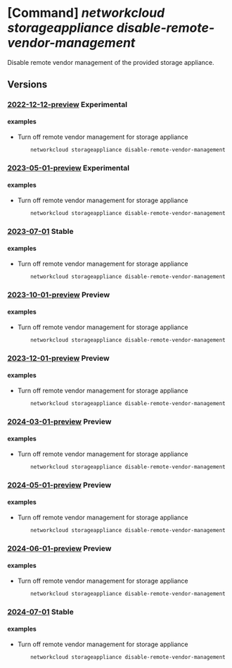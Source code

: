 # [Command] _networkcloud storageappliance disable-remote-vendor-management_

Disable remote vendor management of the provided storage appliance.

## Versions

### [2022-12-12-preview](/Resources/mgmt-plane/L3N1YnNjcmlwdGlvbnMve30vcmVzb3VyY2Vncm91cHMve30vcHJvdmlkZXJzL21pY3Jvc29mdC5uZXR3b3JrY2xvdWQvc3RvcmFnZWFwcGxpYW5jZXMve30vZGlzYWJsZXJlbW90ZXZlbmRvcm1hbmFnZW1lbnQ=/2022-12-12-preview.xml) **Experimental**

<!-- mgmt-plane /subscriptions/{}/resourcegroups/{}/providers/microsoft.networkcloud/storageappliances/{}/disableremotevendormanagement 2022-12-12-preview -->

#### examples

- Turn off remote vendor management for storage appliance
    ```bash
        networkcloud storageappliance disable-remote-vendor-management --resource-group "resourceGroupName" --storage-appliance-name "storageApplianceName"
    ```

### [2023-05-01-preview](/Resources/mgmt-plane/L3N1YnNjcmlwdGlvbnMve30vcmVzb3VyY2Vncm91cHMve30vcHJvdmlkZXJzL21pY3Jvc29mdC5uZXR3b3JrY2xvdWQvc3RvcmFnZWFwcGxpYW5jZXMve30vZGlzYWJsZXJlbW90ZXZlbmRvcm1hbmFnZW1lbnQ=/2023-05-01-preview.xml) **Experimental**

<!-- mgmt-plane /subscriptions/{}/resourcegroups/{}/providers/microsoft.networkcloud/storageappliances/{}/disableremotevendormanagement 2023-05-01-preview -->

#### examples

- Turn off remote vendor management for storage appliance
    ```bash
        networkcloud storageappliance disable-remote-vendor-management --resource-group "resourceGroupName" --storage-appliance-name "storageApplianceName"
    ```

### [2023-07-01](/Resources/mgmt-plane/L3N1YnNjcmlwdGlvbnMve30vcmVzb3VyY2Vncm91cHMve30vcHJvdmlkZXJzL21pY3Jvc29mdC5uZXR3b3JrY2xvdWQvc3RvcmFnZWFwcGxpYW5jZXMve30vZGlzYWJsZXJlbW90ZXZlbmRvcm1hbmFnZW1lbnQ=/2023-07-01.xml) **Stable**

<!-- mgmt-plane /subscriptions/{}/resourcegroups/{}/providers/microsoft.networkcloud/storageappliances/{}/disableremotevendormanagement 2023-07-01 -->

#### examples

- Turn off remote vendor management for storage appliance
    ```bash
        networkcloud storageappliance disable-remote-vendor-management --resource-group "resourceGroupName" --storage-appliance-name "storageApplianceName"
    ```

### [2023-10-01-preview](/Resources/mgmt-plane/L3N1YnNjcmlwdGlvbnMve30vcmVzb3VyY2Vncm91cHMve30vcHJvdmlkZXJzL21pY3Jvc29mdC5uZXR3b3JrY2xvdWQvc3RvcmFnZWFwcGxpYW5jZXMve30vZGlzYWJsZXJlbW90ZXZlbmRvcm1hbmFnZW1lbnQ=/2023-10-01-preview.xml) **Preview**

<!-- mgmt-plane /subscriptions/{}/resourcegroups/{}/providers/microsoft.networkcloud/storageappliances/{}/disableremotevendormanagement 2023-10-01-preview -->

#### examples

- Turn off remote vendor management for storage appliance
    ```bash
        networkcloud storageappliance disable-remote-vendor-management --resource-group "resourceGroupName" --storage-appliance-name "storageApplianceName"
    ```

### [2023-12-01-preview](/Resources/mgmt-plane/L3N1YnNjcmlwdGlvbnMve30vcmVzb3VyY2Vncm91cHMve30vcHJvdmlkZXJzL21pY3Jvc29mdC5uZXR3b3JrY2xvdWQvc3RvcmFnZWFwcGxpYW5jZXMve30vZGlzYWJsZXJlbW90ZXZlbmRvcm1hbmFnZW1lbnQ=/2023-12-01-preview.xml) **Preview**

<!-- mgmt-plane /subscriptions/{}/resourcegroups/{}/providers/microsoft.networkcloud/storageappliances/{}/disableremotevendormanagement 2023-12-01-preview -->

#### examples

- Turn off remote vendor management for storage appliance
    ```bash
        networkcloud storageappliance disable-remote-vendor-management --resource-group "resourceGroupName" --storage-appliance-name "storageApplianceName"
    ```

### [2024-03-01-preview](/Resources/mgmt-plane/L3N1YnNjcmlwdGlvbnMve30vcmVzb3VyY2Vncm91cHMve30vcHJvdmlkZXJzL21pY3Jvc29mdC5uZXR3b3JrY2xvdWQvc3RvcmFnZWFwcGxpYW5jZXMve30vZGlzYWJsZXJlbW90ZXZlbmRvcm1hbmFnZW1lbnQ=/2024-03-01-preview.xml) **Preview**

<!-- mgmt-plane /subscriptions/{}/resourcegroups/{}/providers/microsoft.networkcloud/storageappliances/{}/disableremotevendormanagement 2024-03-01-preview -->

#### examples

- Turn off remote vendor management for storage appliance
    ```bash
        networkcloud storageappliance disable-remote-vendor-management --resource-group "resourceGroupName" --storage-appliance-name "storageApplianceName"
    ```

### [2024-05-01-preview](/Resources/mgmt-plane/L3N1YnNjcmlwdGlvbnMve30vcmVzb3VyY2Vncm91cHMve30vcHJvdmlkZXJzL21pY3Jvc29mdC5uZXR3b3JrY2xvdWQvc3RvcmFnZWFwcGxpYW5jZXMve30vZGlzYWJsZXJlbW90ZXZlbmRvcm1hbmFnZW1lbnQ=/2024-05-01-preview.xml) **Preview**

<!-- mgmt-plane /subscriptions/{}/resourcegroups/{}/providers/microsoft.networkcloud/storageappliances/{}/disableremotevendormanagement 2024-05-01-preview -->

#### examples

- Turn off remote vendor management for storage appliance
    ```bash
        networkcloud storageappliance disable-remote-vendor-management --resource-group "resourceGroupName" --storage-appliance-name "storageApplianceName"
    ```

### [2024-06-01-preview](/Resources/mgmt-plane/L3N1YnNjcmlwdGlvbnMve30vcmVzb3VyY2Vncm91cHMve30vcHJvdmlkZXJzL21pY3Jvc29mdC5uZXR3b3JrY2xvdWQvc3RvcmFnZWFwcGxpYW5jZXMve30vZGlzYWJsZXJlbW90ZXZlbmRvcm1hbmFnZW1lbnQ=/2024-06-01-preview.xml) **Preview**

<!-- mgmt-plane /subscriptions/{}/resourcegroups/{}/providers/microsoft.networkcloud/storageappliances/{}/disableremotevendormanagement 2024-06-01-preview -->

#### examples

- Turn off remote vendor management for storage appliance
    ```bash
        networkcloud storageappliance disable-remote-vendor-management --resource-group "resourceGroupName" --storage-appliance-name "storageApplianceName"
    ```

### [2024-07-01](/Resources/mgmt-plane/L3N1YnNjcmlwdGlvbnMve30vcmVzb3VyY2Vncm91cHMve30vcHJvdmlkZXJzL21pY3Jvc29mdC5uZXR3b3JrY2xvdWQvc3RvcmFnZWFwcGxpYW5jZXMve30vZGlzYWJsZXJlbW90ZXZlbmRvcm1hbmFnZW1lbnQ=/2024-07-01.xml) **Stable**

<!-- mgmt-plane /subscriptions/{}/resourcegroups/{}/providers/microsoft.networkcloud/storageappliances/{}/disableremotevendormanagement 2024-07-01 -->

#### examples

- Turn off remote vendor management for storage appliance
    ```bash
        networkcloud storageappliance disable-remote-vendor-management --resource-group "resourceGroupName" --storage-appliance-name "storageApplianceName"
    ```
